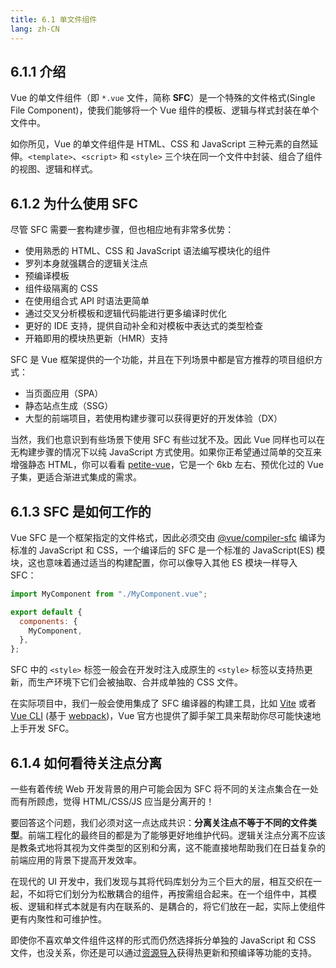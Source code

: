 ```yaml
---
title: 6.1 单文件组件
lang: zh-CN
---
```


## 6.1.1 介绍

Vue 的单文件组件（即 `*.vue` 文件，简称 **SFC**）是一个特殊的文件格式(Single File Component)，使我们能够将一个 Vue 组件的模板、逻辑与样式封装在单个文件中。

如你所见，Vue 的单文件组件是 HTML、CSS 和 JavaScript 三种元素的自然延伸。`<template>`、`<script>` 和 `<style>` 三个块在同一个文件中封装、组合了组件的视图、逻辑和样式。

## 6.1.2 为什么使用 SFC

尽管 SFC 需要一套构建步骤，但也相应地有非常多优势：

- 使用熟悉的 HTML、CSS 和 JavaScript 语法编写模块化的组件
- 罗列本身就强耦合的逻辑关注点
- 预编译模板
- 组件级隔离的 CSS
- 在使用组合式 API 时语法更简单
- 通过交叉分析模板和逻辑代码能进行更多编译时优化
- 更好的 IDE 支持，提供自动补全和对模板中表达式的类型检查
- 开箱即用的模块热更新（HMR）支持

SFC 是 Vue 框架提供的一个功能，并且在下列场景中都是官方推荐的项目组织方式：

- 当页面应用（SPA）
- 静态站点生成（SSG）
- 大型的前端项目，若使用构建步骤可以获得更好的开发体验（DX）

当然，我们也意识到有些场景下使用 SFC 有些过犹不及。因此 Vue 同样也可以在无构建步骤的情况下以纯 JavaScript 方式使用。如果你正希望通过简单的交互来增强静态 HTML，你可以看看 [petite-vue](https://github.com/vuejs/petite-vue)，它是一个 6kb 左右、预优化过的 Vue 子集，更适合渐进式集成的需求。

## 6.1.3 SFC 是如何工作的

Vue SFC 是一个框架指定的文件格式，因此必须交由 [@vue/compiler-sfc](https://github.com/vuejs/core/tree/main/packages/compiler-sfc) 编译为标准的 JavaScript 和 CSS，一个编译后的 SFC 是一个标准的 JavaScript(ES) 模块，这也意味着通过适当的构建配置，你可以像导入其他 ES 模块一样导入 SFC：

```js
import MyComponent from "./MyComponent.vue";

export default {
  components: {
    MyComponent,
  },
};
```

SFC 中的 `<style>` 标签一般会在开发时注入成原生的 `<style>` 标签以支持热更新，而生产环境下它们会被抽取、合并成单独的 CSS 文件。

在实际项目中，我们一般会使用集成了 SFC 编译器的构建工具，比如 [Vite](https://cn.vitejs.dev/) 或者 [Vue CLI](https://cli.vuejs.org/zh/index.html) (基于 [webpack](https://webpack.docschina.org/))，Vue 官方也提供了脚手架工具来帮助你尽可能快速地上手开发 SFC。

## 6.1.4 如何看待关注点分离

一些有着传统 Web 开发背景的用户可能会因为 SFC 将不同的关注点集合在一处而有所顾虑，觉得 HTML/CSS/JS 应当是分离开的！

要回答这个问题，我们必须对这一点达成共识：**分离关注点不等于不同的文件类型**。前端工程化的最终目的都是为了能够更好地维护代码。逻辑关注点分离不应该是教条式地将其视为文件类型的区别和分离，这不能直接地帮助我们在日益复杂的前端应用的背景下提高开发效率。

在现代的 UI 开发中，我们发现与其将代码库划分为三个巨大的层，相互交织在一起，不如将它们划分为松散耦合的组件，再按需组合起来。在一个组件中，其模板、逻辑和样式本就是有内在联系的、是耦合的，将它们放在一起，实际上使组件更有内聚性和可维护性。

即使你不喜欢单文件组件这样的形式而仍然选择拆分单独的 JavaScript 和 CSS 文件，也没关系，你还是可以通过[资源导入](https://staging-cn.vuejs.org/api/sfc-spec.html#src-imports)获得热更新和预编译等功能的支持。
